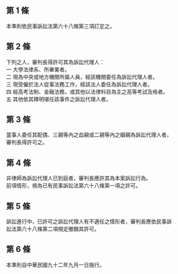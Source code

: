 第 1 條
-------
本準則依民事訴訟法第六十八條第三項訂定之。

第 2 條
-------
下列之人，審判長得許可其為訴訟代理人：  
一  大學法律系、所畢業者。  
二  現為中央或地方機關所屬人員，經該機關委任為訴訟代理人者。  
三  現受僱於法人從事法務工作，經該法人委任為訴訟代理人者。  
四  經高考法制、金融法務，或其他以法律科目為主之高等考試及格者。  
五  其他依其釋明堪任該事件之訴訟代理人者。

第 3 條
-------
當事人委任其配偶、三親等內之血親或二親等內之姻親為訴訟代理人者，  
審判長得許可之。

第 4 條
-------
非律師為訴訟代理人已到庭者，審判長應許其為本案訴訟行為。  
前項情形，視為已有民事訴訟法第六十八條第一項之許可。

第 5 條
-------
訴訟進行中，已許可之訴訟代理人有不適任之情形者，審判長應依民事訴  
訟法第六十八條第二項規定撤銷其許可。

第 6 條
-------
本準則自中華民國九十二年九月一日施行。

